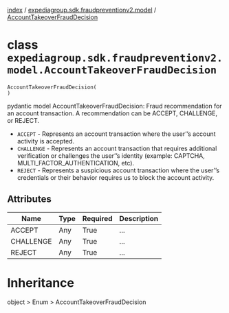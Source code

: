 [index](index.md) / [expediagroup.sdk.fraudpreventionv2.model](expediagroup.sdk.fraudpreventionv2.model.md) / [AccountTakeoverFraudDecision](AccountTakeoverFraudDecision.md)
# class `expediagroup.sdk.fraudpreventionv2.model.AccountTakeoverFraudDecision`
```
AccountTakeoverFraudDecision(
)
```

pydantic model AccountTakeoverFraudDecision: Fraud recommendation for an account transaction. A recommendation can be ACCEPT, CHALLENGE, or REJECT.
- `ACCEPT` - Represents an account transaction where the user’’s account activity is accepted.
- `CHALLENGE` - Represents an account transaction that requires additional verification or challenges the user’’s identity (example: CAPTCHA, MULTI_FACTOR_AUTHENTICATION, etc).
- `REJECT` - Represents a suspicious account transaction where the user’’s credentials or their behavior requires us to block the account activity.



## Attributes
    
    
        
    
        
    
        
    

|    Name   | Type | Required | Description |
|-----------|------|----------|-------------|
|   ACCEPT  | Any  |   True   |     ...     |
| CHALLENGE | Any  |   True   |     ...     |
|   REJECT  | Any  |   True   |     ...     |










# Inheritance
object > Enum > AccountTakeoverFraudDecision